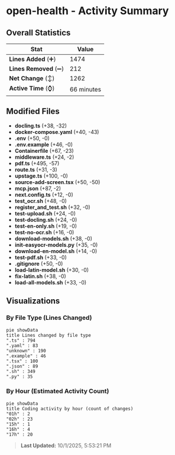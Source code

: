 # open-health - Activity Summary 

## Overall Statistics

| Stat                   | Value                                                             |
| ---------------------- | ----------------------------------------------------------------- |
| **Lines Added** (➕)   | 1474                                          |
| **Lines Removed** (➖) | 212                                        |
| **Net Change** (↕)    | 1262                |
| **Active Time** (⌚)   | 66 minutes |


## Modified Files
- **docling.ts** (+38, -32)
- **docker-compose.yaml** (+40, -43)
- **.env** (+50, -0)
- **.env.example** (+46, -0)
- **Containerfile** (+67, -23)
- **middleware.ts** (+24, -2)
- **pdf.ts** (+495, -57)
- **route.ts** (+31, -3)
- **upstage.ts** (+100, -0)
- **source-add-screen.tsx** (+50, -50)
- **mcp.json** (+87, -2)
- **next.config.ts** (+12, -0)
- **test_ocr.sh** (+48, -0)
- **register_and_test.sh** (+32, -0)
- **test-upload.sh** (+24, -0)
- **test-docling.sh** (+24, -0)
- **test-en-only.sh** (+19, -0)
- **test-no-ocr.sh** (+16, -0)
- **download-models.sh** (+38, -0)
- **init-easyocr-models.py** (+35, -0)
- **download-en-model.sh** (+14, -0)
- **test-pdf.sh** (+33, -0)
- **.gitignore** (+50, -0)
- **load-latin-model.sh** (+30, -0)
- **fix-latin.sh** (+38, -0)
- **load-all-models.sh** (+33, -0)

## Visualizations

### By File Type (Lines Changed)

```mermaid
pie showData
title Lines changed by file type
".ts" : 794
".yaml" : 83
"unknown" : 190
".example" : 46
".tsx" : 100
".json" : 89
".sh" : 349
".py" : 35
```

### By Hour (Estimated Activity Count)

```mermaid
pie showData
title Coding activity by hour (count of changes)
"01h" : 2
"02h" : 23
"15h" : 1
"16h" : 4
"17h" : 20
```


> **Last Updated:** 10/1/2025, 5:53:21 PM